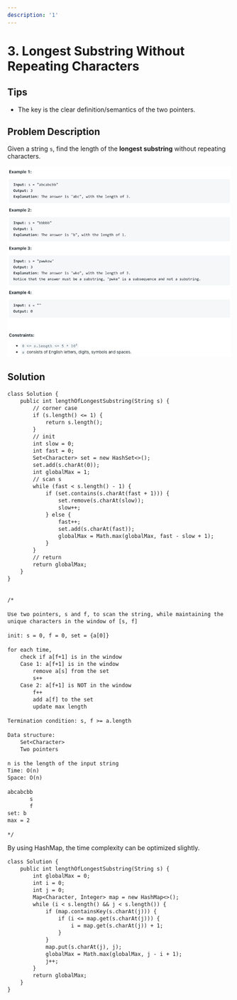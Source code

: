 ```yaml
---
description: '1'
---
```


# 3. Longest Substring Without Repeating Characters

## Tips

* The key is the clear definition/semantics of the two pointers.

## Problem Description

Given a string `s`, find the length of the **longest substring** without repeating characters.  


![](../.gitbook/assets/image%20%282%29.png)

## Solution

```text
class Solution {
    public int lengthOfLongestSubstring(String s) {
        // corner case
        if (s.length() <= 1) {
            return s.length();
        }
        // init
        int slow = 0;
        int fast = 0;
        Set<Character> set = new HashSet<>();
        set.add(s.charAt(0));
        int globalMax = 1;
        // scan s
        while (fast < s.length() - 1) {
            if (set.contains(s.charAt(fast + 1))) {
                set.remove(s.charAt(slow));
                slow++;
            } else {
                fast++;
                set.add(s.charAt(fast));
                globalMax = Math.max(globalMax, fast - slow + 1);
            }
        }
        // return
        return globalMax;
    }
}


/*

Use two pointers, s and f, to scan the string, while maintaining the unique characters in the window of [s, f]

init: s = 0, f = 0, set = {a[0]}

for each time,
    check if a[f+1] is in the window
    Case 1: a[f+1] is in the window
        remove a[s] from the set
        s++
    Case 2: a[f+1] is NOT in the window
        f++
        add a[f] to the set
        update max length

Termination condition: s, f >= a.length

Data structure:
    Set<Character>
    Two pointers

n is the length of the input string
Time: O(n)
Space: O(n)

abcabcbb
       s
       f
set: b
max = 2

*/
```

By using HashMap, the time complexity can be optimized slightly.

```text
class Solution {
    public int lengthOfLongestSubstring(String s) {
        int globalMax = 0;
        int i = 0;
        int j = 0;
        Map<Character, Integer> map = new HashMap<>();
        while (i < s.length() && j < s.length()) {
            if (map.containsKey(s.charAt(j))) {
                if (i <= map.get(s.charAt(j))) {
                    i = map.get(s.charAt(j)) + 1;
                }
            }
            map.put(s.charAt(j), j);
            globalMax = Math.max(globalMax, j - i + 1);
            j++;
        }
        return globalMax;
    }
}
```

